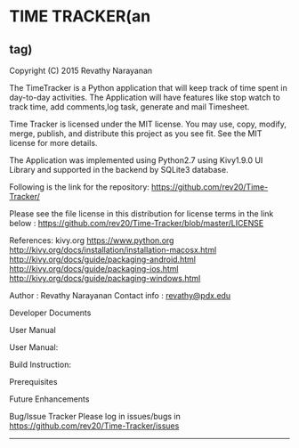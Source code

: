 # TIME TRACKER(an <h2> tag)

Copyright (C) 2015 Revathy Narayanan

The TimeTracker is a Python application that will keep track of time spent in day-to-day activities.
The Application will have features like stop watch to track time, add comments,log task, generate and mail Timesheet.

Time Tracker is licensed under the MIT license. You may use, copy, modify, merge, publish, and distribute this project as you see fit. See the MIT license for more details.

The Application was implemented using Python2.7 using Kivy1.9.0 UI Library and supported in the backend by SQLite3 database.

Following is the link for the repository: 
https://github.com/rev20/Time-Tracker/

Please see the file license in this distribution for license terms in the link below :
https://github.com/rev20/Time-Tracker/blob/master/LICENSE

References:
kivy.org
https://www.python.org
http://kivy.org/docs/installation/installation-macosx.html
http://kivy.org/docs/guide/packaging-android.html
http://kivy.org/docs/guide/packaging-ios.html
http://kivy.org/docs/guide/packaging-windows.html


Author : Revathy Narayanan
Contact info : revathy@pdx.edu



Developer Documents

User Manual

 User Manual:


Build Instruction:


Prerequisites


Future Enhancements






Bug/Issue Tracker
Please log in issues/bugs in https://github.com/rev20/Time-Tracker/issues






***
